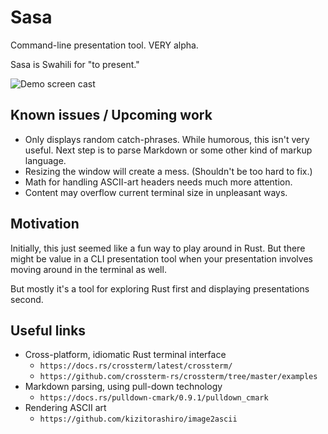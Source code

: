 # Sasa

Command-line presentation tool. VERY alpha.

Sasa is Swahili for "to present."

![Demo screen cast](https://f004.backblazeb2.com/file/sasa-files/demo.gif)

## Known issues / Upcoming work

* Only displays random catch-phrases. While humorous, this isn't very useful. Next
  step is to parse Markdown or some other kind of markup language.
* Resizing the window will create a mess. (Shouldn't be too hard to fix.)
* Math for handling ASCII-art headers needs much more attention.
* Content may overflow current terminal size in unpleasant ways.

## Motivation

Initially, this just seemed like a fun way to play around in Rust. But there
might be value in a CLI presentation tool when your presentation involves moving
around in the terminal as well.

But mostly it's a tool for exploring Rust first and displaying presentations second.

## Useful links

* Cross-platform, idiomatic Rust terminal interface
  * `https://docs.rs/crossterm/latest/crossterm/`
  * `https://github.com/crossterm-rs/crossterm/tree/master/examples`
* Markdown parsing, using pull-down technology
  * `https://docs.rs/pulldown-cmark/0.9.1/pulldown_cmark`
* Rendering ASCII art
  * `https://github.com/kizitorashiro/image2ascii`
